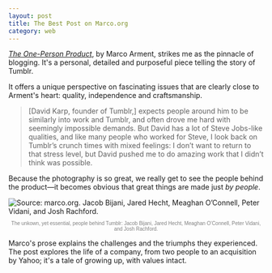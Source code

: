 ```yaml
---
layout: post
title: The Best Post on Marco.org
category: web
---
```


[*The One-Person Product*][the-one-person-product], by Marco Arment, strikes me as the pinnacle of blogging. It's a personal, detailed and purposeful piece telling the story of Tumblr.

It offers a unique perspective on fascinating issues that are clearly close to Arment's heart: quality, independence and craftsmanship. 

> [David Karp, founder of Tumblr,] expects people around him to be similarly into work and Tumblr, and often drove me hard with seemingly impossible demands. But David has a lot of Steve Jobs-like qualities, and like many people who worked for Steve, I look back on Tumblr’s crunch times with mixed feelings: I don’t want to return to that stress level, but David pushed me to do amazing work that I didn’t think was possible.

Because the photography is so great, we really get to see the people behind the product—it becomes obvious that great things are made just *by people*. 

![Source: marco.org. Jacob Bijani, Jared Hecht, Meaghan O’Connell, Peter Vidani, and Josh Rachford.](http://www.marco.org/media/2013/05/oldtumblr-9.jpg)
<small style="display:block;text-align:center;color:gray;font-weight:100;font-size:10px;font-family:Helvetica;margin-top:2%;">The unkown, yet essential, people behind Tumblr: Jacob Bijani, Jared Hecht, Meaghan O’Connell, Peter Vidani, and Josh Rachford.</small>

Marco's prose explains the challenges and the triumphs they experienced. The post explores the life of a company, from two people to an acquisition by Yahoo; it's a tale of growing up, with values intact.

[the-one-person-product]: http://www.marco.org/2013/05/20/one-person-product
